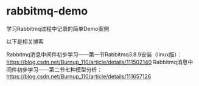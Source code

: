 # rabbitmq-demo
学习Rabbitmq过程中记录的简单Demo案例

以下是相关博客

Rabbitmq消息中间件初步学习——第一节Rabbitmq3.8.9安装（linux版）： https://blog.csdn.net/Burnup_110/article/details/111502140
Rabbitmq消息中间件初步学习——第二节七种模型分析： https://blog.csdn.net/Burnup_110/article/details/111657126
